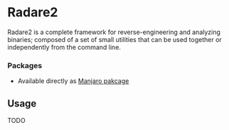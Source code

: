 # Radare2
Radare2 is a complete framework for reverse-engineering and analyzing binaries; composed of a set of small utilities that can be used together or independently from the command line.


### Packages
* Available directly as [Manjaro pakcage](https://discover.manjaro.org/packages/radare2)

## Usage
TODO